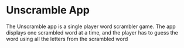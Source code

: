 Unscramble App
===================================

The Unscramble app is a single player word scrambler game.
The app displays one scrambled word at a time, and
the player has to guess the word using all the letters from the scrambled word
